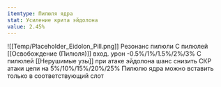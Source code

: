 ```yaml
---
itemtype: Пилюля ядра
stat: Усиление крита эйдолона
value: 2.45%
---
```

![[Temp/Placeholder_Eidolon_Pill.png]]
Резонанс пилюли
С пилюлей [[Освобождение (Пилюля)]] вход. урон -0.5%/1%/1.5%/2%/3%
С пилюлей [[Нерушимые узы]] при атаке эйдолона шанс снизить СКР атаки цели на 5%/10%/15%/20%/25%
Пилюлю ядра можно вставить только в соответствующий слот
